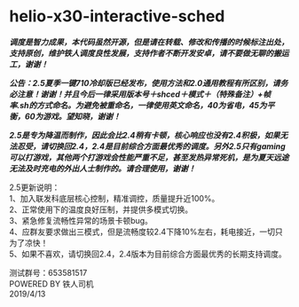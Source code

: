 # helio-x30-interactive-sched

***调度是智力成果，本代码虽然开源，但是请在转载、修改和传播的时候标注出处，支持原创，维护铁人调度良性发展，支持作者不断开发安卓，请不要做无聊的搬运工，谢谢！***

***公告：2.5夏季一键710冷却版已经发布，使用方法和2.0通用教程有所区别，请务必注意！谢谢！并且今后一律采用版本号＋shced＋模式＋（特殊备注）+帧率.sh的方式命名。为避免被重命名，一律使用英文命名，40为省电，45为平衡，60为游戏。望知晓，谢谢！***

***2.5是专为降温而制作，因此会比2.4稍有卡顿，核心响应也没有2.4积极，如果无法忍受，请切换回2.4，2.4是目前综合方面最优秀的调度。另外2.5只有gaming可以打游戏，其他两个打游戏会性能严重不足，甚至发热异常死机，是为夏天远途无法及时充电的外出人士制作的。请合理使用，谢谢！***

2.5更新说明：    
    1、加入联发科底层核心控制，精准调控，质量提升近100%。  
    2、正常使用下的温度良好压制，并提供多模式切换。  
    3、紧急修复流畅性异常的场景卡顿bug。  
    4、应群友要求做出三模式，但是流畅度较2.4下降10%左右，耗电接近，一切只为了凉快！  
    5、如果不喜欢，请切换回2.4，2.4版本为目前综合方面最优秀的长期支持调度。  

测试群号：653581517  
POWERED BY 铁人司机    
2019/4/13  
